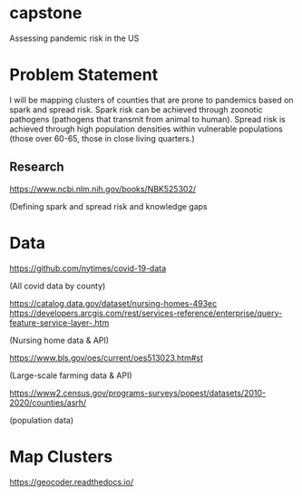 # capstone
Assessing pandemic risk in the US



# Problem Statement

I will be mapping clusters of counties that are prone to pandemics based on spark and spread risk.
Spark risk can be achieved through zoonotic pathogens (pathogens that transmit from animal to human). Spread risk 
is achieved through high population densities within vulnerable populations (those over 60-65, those in close living quarters.)

## Research
https://www.ncbi.nlm.nih.gov/books/NBK525302/

(Defining spark and spread risk and knowledge gaps

# Data

https://github.com/nytimes/covid-19-data

(All covid data by county)

https://catalog.data.gov/dataset/nursing-homes-493ec
https://developers.arcgis.com/rest/services-reference/enterprise/query-feature-service-layer-.htm

(Nursing home data & API)

https://www.bls.gov/oes/current/oes513023.htm#st

(Large-scale farming data & API)

https://www2.census.gov/programs-surveys/popest/datasets/2010-2020/counties/asrh/

(population data)

# Map Clusters

https://geocoder.readthedocs.io/

